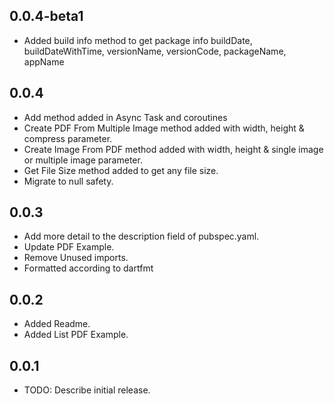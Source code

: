 ## 0.0.4-beta1

* Added build info method to get package info buildDate, buildDateWithTime, versionName, versionCode, packageName, appName


## 0.0.4

* Add method added in Async Task and coroutines
* Create PDF From Multiple Image method added with width, height & compress parameter.
* Create Image From PDF method added with width, height & single image or multiple image parameter.
* Get File Size method added to get any file size.
* Migrate to null safety.


## 0.0.3

* Add more detail to the description field of pubspec.yaml.
* Update PDF Example.
* Remove Unused imports.
* Formatted according to dartfmt

## 0.0.2

* Added Readme.
* Added List PDF Example.


## 0.0.1

* TODO: Describe initial release.
